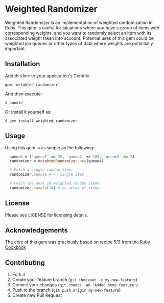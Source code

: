 # Weighted Randomizer

Weighted Randomizer is an implementation of weighted randomization in Ruby.
This gem is useful for situations where you have a group of items with
corresponding weights, and you want to randomly select an item with its associated
weight taken into account. Potential uses of this gem could be weighted job
queues or other types of data where weights are potentially important.

## Installation

Add this line to your application's Gemfile:

    gem 'weighted_randomizer'

And then execute:

    $ bundle

Or install it yourself as:

    $ gem install weighted_randomizer

## Usage

Using this gem is as simple as the following:

```ruby
  queues = {'queue1' => 25, 'queue2' => 100, 'queue3' => 2}
  randomizer = WeightedRandomizer.new(queues)

  # Fetch a single random item.
  randomizer.sample # => single item

  # Fetch the next 10 weighted random items.
  randomizer.sample(10) # => array of items
```

## License

Please see LICENSE for licensing details.

## Acknowledgements

The core of this gem was graciously based on recipe 5.11 from the
[Ruby Cookbook](http://shop.oreilly.com/product/9780596523695.do)

## Contributing

1. Fork it
2. Create your feature branch (`git checkout -b my-new-feature`)
3. Commit your changes (`git commit -am 'Added some feature'`)
4. Push to the branch (`git push origin my-new-feature`)
5. Create new Pull Request
